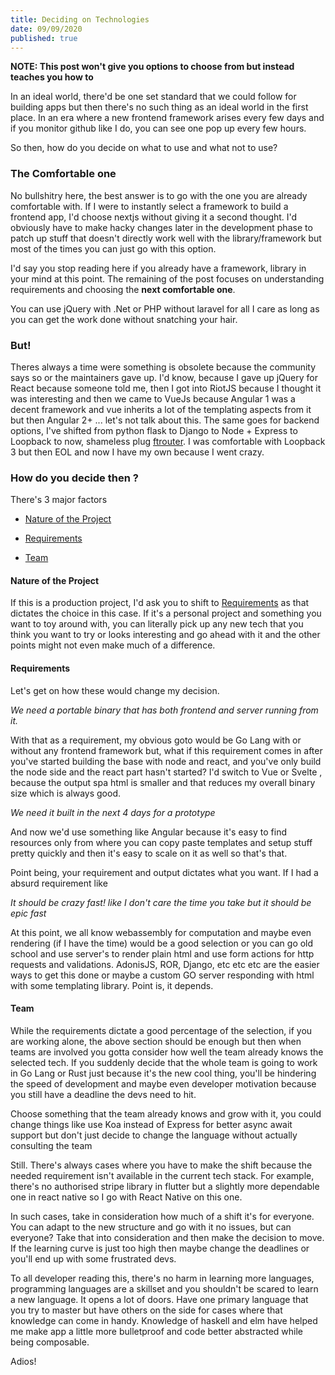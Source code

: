 ```yaml
---
title: Deciding on Technologies
date: 09/09/2020
published: true
---
```


**NOTE: This post won't give you options to choose from but instead teaches you how to**

In an ideal world, there'd be one set standard that we could follow for building apps but then there's no such thing as an ideal world in the first
place. In an era where a new frontend framework arises every few days and if you monitor github like I do, you can see one pop up every few hours.

So then, how do you decide on what to use and what not to use?

### The Comfortable one

No bullshitry here, the best answer is to go with the one you are already comfortable with. If I were to instantly select a framework to build a
frontend app, I'd choose nextjs without giving it a second thought. I'd obviously have to make hacky changes later in the development phase to patch
up stuff that doesn't directly work well with the library/framework but most of the times you can just go with this option.

I'd say you stop reading here if you already have a framework, library in your mind at this point. The remaining of the post focuses on understanding
requirements and choosing the **next comfortable one**.

You can use jQuery with .Net or PHP without laravel for all I care as long as you can get the work done without snatching your hair.

### But!

Theres always a time were something is obsolete because the community says so or the maintainers gave up. I'd know, because I gave up jQuery for React
because someone told me, then I got into RiotJS because I thought it was interesting and then we came to VueJs because Angular 1 was a decent
framework and vue inherits a lot of the templating aspects from it but then Angular 2+ ... let's not talk about this. The same goes for backend
options, I've shifted from python flask to Django to Node + Express to Loopback to now, shameless plug
[ftrouter](https://github.com/barelyhuman/ftrouter). I was comfortable with Loopback 3 but then EOL and now I have my own because I went crazy.

### How do you decide then ?

There's 3 major factors

- [Nature of the Project](#nature-of-the-project)

- [Requirements](#requirements)

- [Team](#team)

#### Nature of the Project

If this is a production project, I'd ask you to shift to [Requirements](#requirements) as that dictates the choice in this case. If it's a personal
project and something you want to toy around with, you can literally pick up any new tech that you think you want to try or looks interesting and go
ahead with it and the other points might not even make much of a difference.

#### Requirements

Let's get on how these would change my decision.

_We need a portable binary that has both frontend and server running from it._

With that as a requirement, my obvious goto would be Go Lang with or without any frontend framework but, what if this requirement comes in after
you've started building the base with node and react, and you've only build the node side and the react part hasn't started? I'd switch to Vue or
Svelte , because the output spa html is smaller and that reduces my overall binary size which is always good.

_We need it built in the next 4 days for a prototype_

And now we'd use something like Angular because it's easy to find resources only from where you can copy paste templates and setup stuff pretty
quickly and then it's easy to scale on it as well so that's that.

Point being, your requirement and output dictates what you want. If I had a absurd requirement like

_It should be crazy fast! like I don't care the time you take but it should be epic fast_

At this point, we all know webassembly for computation and maybe even rendering (if I have the time) would be a good selection or you can go old
school and use server's to render plain html and use form actions for http requests and validations. AdonisJS, ROR, Django, etc etc etc are the easier
ways to get this done or maybe a custom GO server responding with html with some templating library. Point is, it depends.

#### Team

While the requirements dictate a good percentage of the selection, if you are working alone, the above section should be enough but then when teams
are involved you gotta consider how well the team already knows the selected tech. If you suddenly decide that the whole team is going to work in Go
Lang or Rust just because it's the new cool thing, you'll be hindering the speed of development and maybe even developer motivation because you still
have a deadline the devs need to hit.

Choose something that the team already knows and grow with it, you could change things like use Koa instead of Express for better async await support
but don't just decide to change the language without actually consulting the team

Still. There's always cases where you have to make the shift because the needed requirement isn't available in the current tech stack. For example,
there's no authorised stripe library in flutter but a slightly more dependable one in react native so I go with React Native on this one.

In such cases, take in consideration how much of a shift it's for everyone. You can adapt to the new structure and go with it no issues, but can
everyone? Take that into consideration and then make the decision to move. If the learning curve is just too high then maybe change the deadlines or
you'll end up with some frustrated devs.

To all developer reading this, there's no harm in learning more languages, programming languages are a skillset and you shouldn't be scared to learn a
new language. It opens a lot of doors. Have one primary language that you try to master but have others on the side for cases where that knowledge can
come in handy. Knowledge of haskell and elm have helped me make app a little more bulletproof and code better abstracted while being composable.

Adios!
